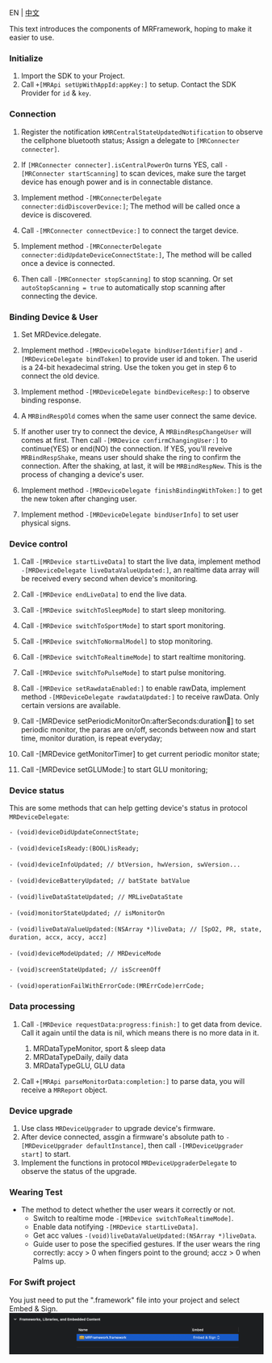 
EN | [中文](./README-zh.md)

This text introduces the components of MRFramework, hoping to make it easier to use.


### Initialize

1. Import the SDK to your Project.
2. Call `+[MRApi setUpWithAppId:appKey:]` to setup. Contact the SDK Provider for `id` & `key`.

### Connection

1. Register the notification `kMRCentralStateUpdatedNotification` to observe the cellphone bluetooth status; Assign a delegate to `[MRConnecter connecter]`.

2. If `[MRConnecter connecter].isCentralPowerOn` turns YES, call `-[MRConnecter startScanning]` to scan devices, make sure the target device has enough power and is in connectable distance.

3. Implement method `-[MRConnecterDelegate connecter:didDiscoverDevice:]`; The method will be called once a device is discovered.

4. Call `-[MRConnecter connectDevice:]` to connect the target device.

5. Implement method `-[MRConnecterDelegate connecter:didUpdateDeviceConnectState:]`, The method will be called once a device is connected.

6. Then call `-[MRConnecter stopScanning]` to stop scanning. Or set `autoStopScanning = true` to automatically stop scanning after connecting the device.



###  Binding Device & User

1. Set MRDevice.delegate.

2. Implement method `-[MRDeviceDelegate bindUserIdentifier]` and `-[MRDeviceDelegate bindToken]` to provide user id and token. The userid is a 24-bit hexadecimal string. Use the token you get in step 6 to connect the old device.

3. Implement method `-[MRDeviceDelegate bindDeviceResp:]` to observe binding response. 

4. A `MRBindRespOld` comes when the same user connect the same device. 

5. If another user try to connect the device, A `MRBindRespChangeUser` will comes at first. Then call `-[MRDevice confirmChangingUser:]` to continue(YES) or end(NO) the connection. If YES, you'll reveive `MRBindRespShake`, means user should shake the ring to confirm the connection. After the shaking, at last, it will be `MRBindRespNew`. This is the process of changing a device's user.

6. Implement method `-[MRDeviceDelegate finishBindingWithToken:]` to get the new token after changing user.

7. Implement method `-[MRDeviceDelegate bindUserInfo]` to set user physical signs.



### Device control

1. Call `-[MRDevice startLiveData]` to start the live data, implement method `-[MRDeviceDelegate liveDataValueUpdated:]`, an realtime data array will be received every second when device's monitoring.

2. Call `-[MRDevice endLiveData]` to end the live data.

3. Call `-[MRDevice switchToSleepMode]` to start sleep monitoring.

4. Call `-[MRDevice switchToSportMode]` to start sport monitoring.

5. Call `-[MRDevice switchToNormalModel]` to stop monitoring.

6. Call `-[MRDevice switchToRealtimeMode]` to start realtime monitoring.

7. Call `-[MRDevice switchToPulseMode]` to start pulse monitoring.

8. Call `-[MRDevice setRawdataEnabled:]` to enable rawData, implement method `-[MRDeviceDelegate rawdataUpdated:]` to receive rawData. Only certain versions are available.

9. Call -[MRDevice setPeriodicMonitorOn:afterSeconds:duration:repeat:] to set periodic monitor, the paras are on/off, seconds between now and start time, monitor duration, is repeat everyday;

10. Call -[MRDevice getMonitorTimer] to get current periodic monitor state;
11. Call -[MRDevice setGLUMode:] to start GLU monitoring;


### Device status

This are some methods that can help getting device's status in protocol `MRDeviceDelegate`:

```
- (void)deviceDidUpdateConnectState;

- (void)deviceIsReady:(BOOL)isReady;

- (void)deviceInfoUpdated; // btVersion, hwVersion, swVersion...

- (void)deviceBatteryUpdated; // batState batValue

- (void)liveDataStateUpdated; // MRLiveDataState

- (void)monitorStateUpdated; // isMonitorOn

- (void)liveDataValueUpdated:(NSArray *)liveData; // [SpO2, PR, state, duration, accx, accy, accz]

- (void)deviceModeUpdated; // MRDeviceMode

- (void)screenStateUpdated; // isScreenOff

- (void)operationFailWithErrorCode:(MRErrCode)errCode; 
```


### Data processing

1. Call `-[MRDevice requestData:progress:finish:]` to get data from device. Call it again until the data is nil, which means there is no more data in it.
	1. MRDataTypeMonitor, sport & sleep data
	2. MRDataTypeDaily, daily data
	3. MRDataTypeGLU, GLU data

2. Call `+[MRApi parseMonitorData:completion:]` to parse data, you will receive a `MRReport` object.


### Device upgrade
1. Use class `MRDeviceUpgrader` to upgrade device's firmware.
2. After device connected, assgin a firmware's absolute path to `-[MRDeviceUpgrader defaultInstance]`, then call `-[MRDeviceUpgrader start]` to start.
3. Implement the functions in protocol `MRDeviceUpgraderDelegate` to observe the status of the upgrade.


### Wearing Test
* The method to detect whether the user wears it correctly or not.
	* Switch to realtime mode `-[MRDevice switchToRealtimeMode]`.
	* Enable data notifying `-[MRDevice startLiveData]`.
	* Get acc values `-(void)liveDataValueUpdated:(NSArray *)liveData`.
	* Guide user to pose the specified gestures. If the user wears the ring correctly: accy > 0 when fingers point to the ground; accz > 0 when Palms up.


### For Swift project

You just need to put the ".framework" file into your project and select Embed & Sign.  
![](./Embed.png)

